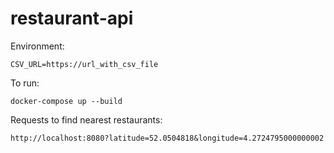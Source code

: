 # restaurant-api

Environment:

`CSV_URL=https://url_with_csv_file`

To run:

`docker-compose up --build`

Requests to find nearest restaurants:

`http://localhost:8080?latitude=52.0504818&longitude=4.2724795000000002`
